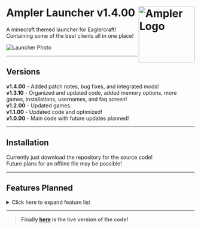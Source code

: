 # <img src=".github/assets/logo.png" alt="Ampler Logo" align="right" width="150px"> Ampler Launcher v1.4.00
 A minecraft themed launcher for Eaglercraft!<br>
 Containing some of the best clients all in one place!


<img src=".github/assets/launcher.png" alt="Launcher Photo"><br>

<hr>

 ## Versions
 __v1.4.00__ - Added patch notes, bug fixes, and integrated mods!<br>
 __v1.3.10__ - Organized and updated code, added memory options, more games, installations, usernames, and faq screen!<br>
 __v1.2.00__ - Updated games.<br>
 __v1.1.00__ - Updated code and optimized!<br>
 __v1.0.00__ - Main code with future updates planned!

 <hr>

## Installation
 Currently just download the repository for the source code!<br>
 Future plans for an offline file may be possible!

<hr>

## Features Planned

<details>
<summary>Click here to expand feature list</summary>

- [ ] Add the servers screen
- [ ] Add Credits screen
- [ ] Add Settings screen
- [x] Rewrite some of the css and js
- [x] Organize code, and add comments
- [ ] Add a customizable launcher selector
- [x] Save last played game
- [x] Add FAQ screen
- [x] Add Installations screen
- [x] Add Mods screen
- [ ] Add Skins screen
- [x] Add Patch Notes screen
- [ ] Fix display errors
- [ ] Offline launcher download?
</details>

<hr>

>__Finally [here](https://irv77.github.io/AmplerLauncher/) is the live version of the code!__
